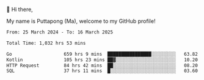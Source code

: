 👋 Hi there,

My name is Puttapong (Ma), welcome to my GitHub profile!

<!--START_SECTION:waka-->

```txt
From: 25 March 2024 - To: 16 March 2025

Total Time: 1,032 hrs 53 mins

Go                   659 hrs 9 mins  ████████████████░░░░░░░░░   63.82 %
Kotlin               105 hrs 23 mins ██▓░░░░░░░░░░░░░░░░░░░░░░   10.20 %
HTTP Request         84 hrs 42 mins  ██░░░░░░░░░░░░░░░░░░░░░░░   08.20 %
SQL                  37 hrs 11 mins  █░░░░░░░░░░░░░░░░░░░░░░░░   03.60 %
```

<!--END_SECTION:waka-->
